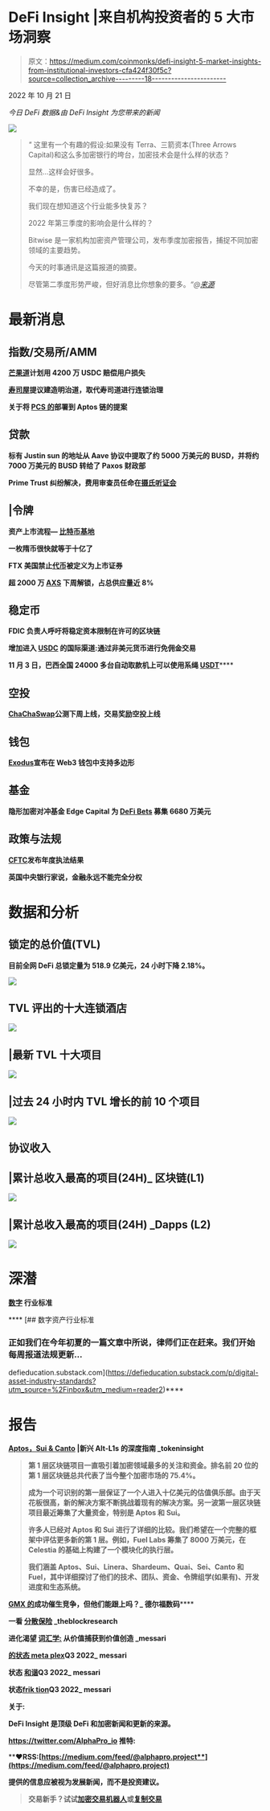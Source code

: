 # DeFi Insight |来自机构投资者的 5 大市场洞察

> 原文：<https://medium.com/coinmonks/defi-insight-5-market-insights-from-institutional-investors-cfa424f30f5c?source=collection_archive---------18----------------------->

2022 年 10 月 21 日

*今日 DeFi 数据&由 DeFi Insight 为您带来的新闻*

![](img/d47ad4c9e02724bf18fcba5e70d429ca.png)

> *"* 这里有一个有趣的假设:如果没有 Terra、三箭资本(Three Arrows Capital)和这么多加密银行的垮台，加密技术会是什么样的状态？
> 
> 显然…这样会好很多。
> 
> 不幸的是，伤害已经造成了。
> 
> 我们现在想知道这个行业能多快复苏？
> 
> 2022 年第三季度的影响会是什么样的？
> 
> Bitwise 是一家机构加密资产管理公司，发布季度加密报告，捕捉不同加密领域的主要趋势。
> 
> 今天的时事通讯是这篇报道的摘要。
> 
> 尽管第二季度形势严峻，但好消息比你想象的要多。*“@*[*来源*](https://newsletter.banklesshq.com/p/5-market-insights-from-institutional?utm_source=%2Finbox&utm_medium=reader2)

# 最新消息

## 指数/交易所/AMM

**[芒果道](https://app.realms.today/dao/DPiH3H3c7t47BMxqTxLsuPQpEC6Kne8GA9VXbxpnZxFE/proposal/2NGgwYnh5rV4igUwr4sBaeRCTzkyyJ64habEaPraRWZx)计划用 4200 万 USDC 赔偿用户损失**

****[寿司屋](https://forum.sushi.com/t/meiji-governance-rework/11283)提议建造明治道，取代寿司道进行连锁治理****

******关于将 [PCS 的](https://pancakeswap.finance/voting/proposal/0x29913ec3d379014a6137fdfe62c1cf27f7b2c1edff7c6a802d4300251d06d34c?chainId=56)部署到 Aptos 链的提案******

## ******贷款******

******标有 Justin sun 的地址从 Aave 协议中提取了约 5000 万美元的 BUSD，并将约 7000 万美元的 BUSD 转给了 Paxos 财政部******

********Prime Trust 纠纷解决，费用审查员任命在[摄氏听证会](https://www.theblock.co/post/178828/prime-trust-dispute-settled-fee-examiner-appointed-at-celsius-hearing)********

## ******|令牌******

********资产上市流程— [比特币基地](https://twitter.com/CoinbaseExch/status/1583200663823036417)********

******一枚隋币很快就等于十亿了******

********FTX 美国禁止[代币](https://u.today/ftx-us-bans-tokens-that-may-be-defined-as-securities-from-listing-details)被定义为上市证券********

********超 2000 万 [AXS](https://token.unlocks.app/axie-infinity) 下周解锁，占总供应量近 8%********

## ******稳定币******

******FDIC 负责人呼吁将稳定资本限制在许可的区块链******

********增加进入 [USDC](https://www.coinbase.com/blog/increasing-access-to-usdc-internationally-commission-free-trading) 的国际渠道:通过非美元货币进行免佣金交易********

******11 月 3 日，巴西全国 24000 多台自动取款机上可以使用**系绳 [USDT](https://tether.to/en/tether-usdt-available-in-over-24000-atms-across-brazil-on-3-november/)********

## ******空投******

********[ChaChaSwap](https://twitter.com/chachaswap/status/1583073003415359488?s=46&t=o8aEWVbO76sOT_kvn6K7DA)公测下周上线，交易奖励空投上线********

## ******钱包******

********[Exodus](https://www.globenewswire.com/news-release/2022/10/19/2537821/0/en/Exodus-Announces-Polygon-Support-in-Web3-Wallet.html)宣布在 Web3 钱包中支持多边形********

## ******基金******

******隐形加密对冲基金 Edge Capital 为 [DeFi Bets](https://www.coindesk.com/business/2022/10/20/stealthy-crypto-hedge-fund-edge-capital-raises-668m-for-defi-bets/) 募集 6680 万美元******

## ******政策与法规******

********[CFTC](https://www.cftc.gov/PressRoom/PressReleases/8613-22)发布年度执法结果********

******英国中央银行家说，金融永远不能完全分权******

# ******数据和分析******

## ******锁定的总价值(TVL)******

******目前全网 DeFi 总锁定量为 518.9 亿美元，24 小时下降 2.18%。******

******![](img/0d593eea92b1b1291f9af45f8c907092.png)******

## ******TVL 评出的十大连锁酒店******

******![](img/f821160d9ffaa39e9b2624cc8c57acfc.png)******

## ******|最新 TVL 十大项目******

******![](img/7c15b00465932c938433a6edc6bfa9d0.png)******

## ******|过去 24 小时内 TVL 增长的前 10 个项目******

******![](img/10fc65ecc9bbe63e110fb619dec1059a.png)******

## ******协议收入******

## ******|累计总收入最高的项目(24H)_ 区块链(L1)******

******![](img/593d0ee5c570c789c01860d361b7edd1.png)******

## ******|累计总收入最高的项目(24H) _Dapps (L2)******

******![](img/d1cccaf2fe84bf869d777eb50c30d643.png)******

# ******深潜******

********[**数字**](https://defieducation.substack.com/p/digital-asset-industry-standards?utm_source=%2Finbox&utm_medium=reader2) **行业标准**********

****[](https://defieducation.substack.com/p/digital-asset-industry-standards?utm_source=%2Finbox&utm_medium=reader2) [## 数字资产行业标准

### 正如我们在今年初夏的一篇文章中所说，律师们正在赶来。我们开始每周报道法规更新…

defieducation.substack.com](https://defieducation.substack.com/p/digital-asset-industry-standards?utm_source=%2Finbox&utm_medium=reader2)**** 

# ****报告****

******[**Aptos，Sui & Canto**](https://tokeninsight.com/en/research/reports/beyond-aptos-sui-canto-an-in-depth-guide-to-the-emerging-alt-l1s) **|新兴 Alt-L1s 的深度指南** _tokeninsight******

> ****第 1 层区块链项目一直吸引着加密领域最多的关注和资金。排名前 20 位的第 1 层区块链总共代表了当今整个加密市场的 75.4%。****
> 
> ****成为一个可识别的第一层保证了一个人进入十亿美元的估值俱乐部。由于天花板很高，新的解决方案不断挑战着现有的解决方案。另一波第一层区块链项目最近筹集了大量资金，特别是 Aptos 和 Sui。****
> 
> ****许多人已经对 Aptos 和 Sui 进行了详细的比较。我们希望在一个完整的框架中评估更多新的第 1 层。例如，Fuel Labs 筹集了 8000 万美元，在 Celestia 的基础上构建了一个模块化的执行层。****
> 
> ****我们涵盖 Aptos、Sui、Linera、Shardeum、Quai、Sei、Canto 和 Fuel，其中详细探讨了他们的技术、团队、资金、令牌组学(如果有)、开发进度和生态系统。****

******[**GMX 的**](https://members.delphidigital.io/reports/gmxs-success-spawns-competition-but-can-they-keep-up)**成功催生竞争，但他们能跟上吗？**_ 德尔福数码**********

********一看** [**分散保险**](https://www.theblockresearch.com/a-look-at-decentralized-insurance-178722) _theblockresearch******

******进化渴望** [**词汇学:**](https://messari.io/report/evolving-yearn-tokenomics?referrer=all-research) **从价值捕获到价值创造** _messari****

******[**的状态 meta plex**](https://messari.io/report/state-of-metaplex-q3-2022?referrer=all-research)**Q3 2022**_ messari******

******状态** [**和谐**](https://messari.io/report/state-of-harmony-q3-2022?referrer=all-research)**Q3 2022**_ messari****

******状态**[**frik tion**](https://messari.io/report/state-of-friktion-q3-2022?referrer=all-research)Q3 2022_ messari****

******关于:******

****DeFi Insight 是顶级 DeFi 和加密新闻和更新的来源。****

******https://twitter.com/AlphaPro_io 推特:**[](https://twitter.com/AlphaPro_io)****

********❤RSS:**[**https://medium.com/feed/@alphapro.project**](https://medium.com/feed/@alphapro.project)******

****提供的信息应被视为发展新闻，而不是投资建议。****

> ****交易新手？试试[加密交易机器人](/coinmonks/crypto-trading-bot-c2ffce8acb2a)或[复制交易](/coinmonks/top-10-crypto-copy-trading-platforms-for-beginners-d0c37c7d698c)****